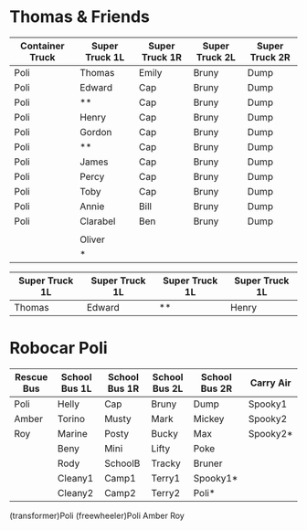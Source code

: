 # Thomas & Friends

| Container Truck | Super Truck 1L  | Super Truck 1R  | Super Truck 2L  | Super Truck 2R
| --------------- | --------------- | --------------- | --------------- | ---------------
| Poli            | Thomas          | Emily           | Bruny           | Dump
| Poli            | Edward          | Cap             | Bruny           | Dump
| Poli            | **              | Cap             | Bruny           | Dump
| Poli            | Henry           | Cap             | Bruny           | Dump
| Poli            | Gordon          | Cap             | Bruny           | Dump
| Poli            | **              | Cap             | Bruny           | Dump
| Poli            | James           | Cap             | Bruny           | Dump
| Poli            | Percy           | Cap             | Bruny           | Dump
| Poli            | Toby            | Cap             | Bruny           | Dump
| Poli            | Annie           | Bill            | Bruny           | Dump
| Poli            | Clarabel        | Ben             | Bruny           | Dump
|                 |                 |                 |                 |
|                 | Oliver          |                 |                 |
|                 | *               |                 |                 |

| Super Truck 1L  | Super Truck 1L  | Super Truck 1L  | Super Truck 1L
| --------------- | --------------- | --------------- | --------------- 
| Thomas          | Edward          | **              | Henry



# Robocar Poli

| Rescue Bus      | School Bus 1L   | School Bus 1R   | School Bus 2L   | School Bus 2R   | Carry Air
| --------------- | --------------- | --------------- | --------------- | --------------- | ---------------
| Poli            | Helly           | Cap             | Bruny           | Dump            | Spooky1
| Amber           | Torino          | Musty           | Mark            | Mickey          | Spooky2
| Roy             | Marine          | Posty           | Bucky           | Max             | Spooky2*
|                 | Beny            | Mini            | Lifty           | Poke            |
|                 | Rody            | SchoolB         | Tracky          | Bruner          |
|                 | Cleany1         | Camp1           | Terry1          | Spooky1*        |
|                 | Cleany2         | Camp2           | Terry2          | Poli*           |

(transformer)Poli
(freewheeler)Poli Amber Roy
